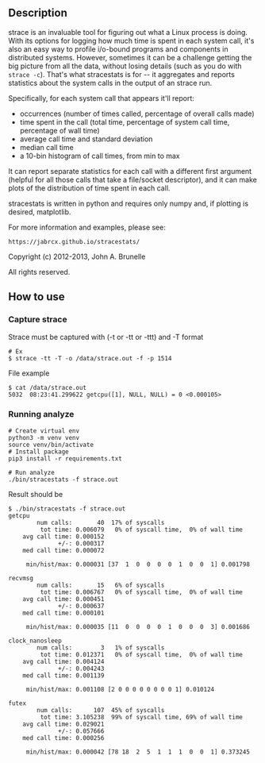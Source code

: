 ## Description
strace is an invaluable tool for figuring out what a Linux process is doing.
With its options for logging how much time is spent in each system call, it's 
also an easy way to profile i/o-bound programs and components in distributed 
systems.  However, sometimes it can be a challenge getting the big picture from 
all the data, without losing details (such as you do with `strace -c`).  That's 
what stracestats is for -- it aggregates and reports statistics about the 
system calls in the output of an strace run.

Specifically, for each system call that appears it'll report:

* occurrences (number of times called, percentage of overall calls made)
* time spent in the call (total time, percentage of system call time, 
  percentage of wall time)
* average call time and standard deviation
* median call time
* a 10-bin histogram of call times, from min to max

It can report separate statistics for each call with a different first argument 
(helpful for all those calls that take a file/socket descriptor), and it can 
make plots of the distribution of time spent in each call.

stracestats is written in python and requires only numpy and, if plotting is 
desired, matplotlib.

For more information and examples, please see:

    https://jabrcx.github.io/stracestats/

Copyright (c) 2012-2013, John A. Brunelle

All rights reserved.

## How to use
### Capture strace
Strace must be captured with (-t or -tt or -ttt) and -T format
```
# Ex
$ strace -tt -T -o /data/strace.out -f -p 1514
```
File example
```
$ cat /data/strace.out
5032  08:23:41.299622 getcpu([1], NULL, NULL) = 0 <0.000105>
```
### Running analyze
```
# Create virtual env
python3 -m venv venv
source venv/bin/activate
# Install package
pip3 install -r requirements.txt

# Run analyze
./bin/stracestats -f strace.out
```
Result should be
```
$ ./bin/stracestats -f strace.out
getcpu
	    num calls:       40  17% of syscalls
	     tot time: 0.006079   0% of syscall time,  0% of wall time
	avg call time: 0.000152
	          +/-: 0.000317
	med call time: 0.000072

	 min/hist/max: 0.000031 [37  1  0  0  0  0  1  0  0  1] 0.001798

recvmsg
	    num calls:       15   6% of syscalls
	     tot time: 0.006767   0% of syscall time,  0% of wall time
	avg call time: 0.000451
	          +/-: 0.000637
	med call time: 0.000101

	 min/hist/max: 0.000035 [11  0  0  0  0  1  0  0  0  3] 0.001686

clock_nanosleep
	    num calls:        3   1% of syscalls
	     tot time: 0.012371   0% of syscall time,  0% of wall time
	avg call time: 0.004124
	          +/-: 0.004243
	med call time: 0.001139

	 min/hist/max: 0.001108 [2 0 0 0 0 0 0 0 0 1] 0.010124

futex
	    num calls:      107  45% of syscalls
	     tot time: 3.105238  99% of syscall time, 69% of wall time
	avg call time: 0.029021
	          +/-: 0.057666
	med call time: 0.000256

	 min/hist/max: 0.000042 [78 18  2  5  1  1  1  0  0  1] 0.373245
```
